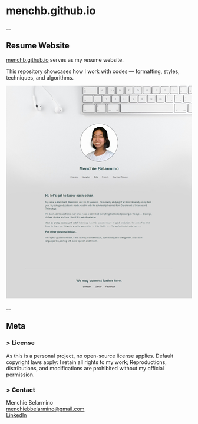 # menchb.github.io

__


## Resume Website

[menchb.github.io](https://menchb.github.io/) serves as my resume website.

This repository showcases how I work with codes — formatting, styles, techniques, and algorithms.


![Website screenshot](/Webcapture_menchb.github.io.jpeg)

__

## Meta

### > License

As this is a personal project, no open-source license applies. Default copyright laws apply: I retain all rights to my work; Reproductions, distributions, and modifications are prohibited without my official permission.

### > Contact

Menchie Belarmino
<br>menchiebbelarmino@gmail.com
<br>[LinkedIn](https://www.linkedin.com/in/menchie-belarmino/)

